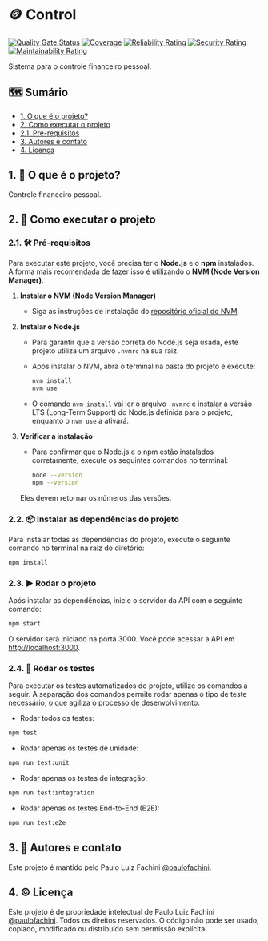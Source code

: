 # 🪙 Control

[![Quality Gate Status](https://sonarcloud.io/api/project_badges/measure?project=paulofachini_control&metric=alert_status)](https://sonarcloud.io/summary/new_code?id=paulofachini_control)
[![Coverage](https://sonarcloud.io/api/project_badges/measure?project=paulofachini_control&metric=coverage)](https://sonarcloud.io/summary/new_code?id=paulofachini_control)
[![Reliability Rating](https://sonarcloud.io/api/project_badges/measure?project=paulofachini_control&metric=reliability_rating)](https://sonarcloud.io/summary/new_code?id=paulofachini_control)
[![Security Rating](https://sonarcloud.io/api/project_badges/measure?project=paulofachini_control&metric=security_rating)](https://sonarcloud.io/summary/new_code?id=paulofachini_control)
[![Maintainability Rating](https://sonarcloud.io/api/project_badges/measure?project=paulofachini_control&metric=sqale_rating)](https://sonarcloud.io/summary/new_code?id=paulofachini_control)

Sistema para o controle financeiro pessoal.

## 🗺️ Sumário

- [1. O que é o projeto?](#1--o-que-é-o-projeto)
- [2. Como executar o projeto](#2--como-executar-o-projeto)
- [2.1. Pré-requisitos](#21-️-pré-requisitos)
- [3. Autores e contato](#3--autores-e-contato)
- [4. Licença](#4-️-licença)

## 1. 🎯 O que é o projeto?

Controle financeiro pessoal.

## 2. 🚀 Como executar o projeto

### 2.1. 🛠️ Pré-requisitos

Para executar este projeto, você precisa ter o **Node.js** e o **npm** instalados. A forma mais recomendada de fazer isso é utilizando o **NVM (Node Version Manager)**.

1. **Instalar o NVM (Node Version Manager)**
   - Siga as instruções de instalação do [repositório oficial do NVM](https://github.com/nvm-sh/nvm).

2. **Instalar o Node.js**
   - Para garantir que a versão correta do Node.js seja usada, este projeto utiliza um arquivo `.nvmrc` na sua raiz.
   - Após instalar o NVM, abra o terminal na pasta do projeto e execute:

     ````bash
     nvm install
     nvm use
     ````

   - O comando `nvm install` vai ler o arquivo `.nvmrc` e instalar a versão LTS (Long-Term Support) do Node.js definida para o projeto, enquanto o `nvm use` a ativará.

3. **Verificar a instalação**
   - Para confirmar que o Node.js e o npm estão instalados corretamente, execute os seguintes comandos no terminal:

     ````bash
     node --version
     npm --version
     ````

   Eles devem retornar os números das versões.

### 2.2. 📦 Instalar as dependências do projeto

Para instalar todas as dependências do projeto, execute o seguinte comando no terminal na raiz do diretório:

```bash
npm install
```

### 2.3. ▶️ Rodar o projeto

Após instalar as dependências, inicie o servidor da API com o seguinte comando:

```bash
npm start
```

O servidor será iniciado na porta 3000. Você pode acessar a API em [http://localhost:3000](http://localhost:3000).

### 2.4. 🧪 Rodar os testes

Para executar os testes automatizados do projeto, utilize os comandos a seguir. A separação dos comandos permite rodar apenas o tipo de teste necessário, o que agiliza o processo de desenvolvimento.

- Rodar todos os testes:

```bash
npm test
```

- Rodar apenas os testes de unidade:

```bash
npm run test:unit
```

- Rodar apenas os testes de integração:

```bash
npm run test:integration
```

- Rodar apenas os testes End-to-End (E2E):

```bash
npm run test:e2e
```

## 3. 📣 Autores e contato

Este projeto é mantido pelo Paulo Luiz Fachini [@paulofachini](https://github.com/paulofachini).

## 4. ©️ Licença

Este projeto é de propriedade intelectual de Paulo Luiz Fachini [@paulofachini](https://github.com/paulofachini). Todos os direitos reservados. O código não pode ser usado, copiado, modificado ou distribuído sem permissão explícita.
